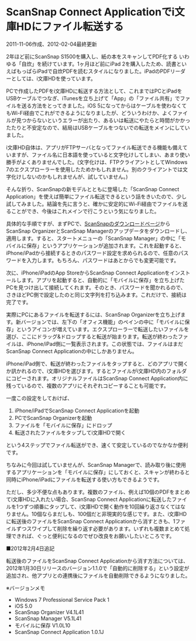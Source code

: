 # ScanSnap Connect Applicationでi文庫HDにファイル転送する

2011-11-06作成、2012-02-04最終更新

2年ほど前にScanSnap S1500を購入し、紙の本をスキャンしてPDF化する いわゆる「自炊」を続けています。1ヶ月ほど前にiPad 2を購入したため、読書といえばもっぱらiPadで自炊PDFを読むスタイルになりました。iPadのPDFリーダーとしては、i文庫HDを使っています。

PCで作成したPDFをi文庫HDに転送する方法として、これまではPCとiPadをUSBケーブルでつなぎ、iTunesを立ち上げて「App」の「ファイル共有」でファイルを送る方法をとってきました。iOS 5になってからはケーブルを使わなくてもWi-Fi経由でこれができるようになりましたが、どういうわけか、よくファイルが見つからないというエラーが出たり、あるいは転送にやたらと時間がかかったたりと不安定なので、結局はUSBケーブルをつないでの転送をメインにしていました。

i文庫HD自体は、アプリがFTPサーバとなってファイル転送できる機能も備えていますが、ファイル名に日本語を使っていると文字化けしてしまい、あまり使い勝手がよくありませんでした。(文字化けは、FTPクライアントとしてWindows 7のエクスプローラーを使用したためかもしれません。別のクライアントでは文字化けしないのかもしれませんが、試していません。)

そんな折り、ScanSnapの新モデルとともに登場した「ScanSnap Connect Application」を使えば簡単にファイル転送できるという話をきいたので、少し試してみました。結論を先に言うと、確かに安定的にWi-Fi経由でファイルを送ることができ、今後はこれメインで行こうという気になりました。

具体的な手順ですが、まずPCで、[ScanSnapのダウンロードページ](http://scansnap.fujitsu.com/jp/downloads/)からScanSnap OrganizerとScanSnap Managerのアップデータをダウンロードし、適用します。すると、スタートメニューの「ScanSnap Manager」の中に「モバイルに保存」というアプリケーションが追加されます。これを起動すると、iPhone/iPadから接続するときのパスワード設定を求められるので、任意のパスワードを入力します。もちろん、パスワードはあとからでも変更可能です。

次に、iPhone/iPadのApp StoreからScanSnap Connect Applicationをインストールします。アプリを起動すると、自動的に「モバイルに保存」を立ち上げたPCを見つけ出して接続してくれます。そのとき、パスワードを聞かれるので、さきほどPC側で設定したのと同じ文字列を打ち込みます。これだけで、接続は完了です。

実際にPCにあるファイルを転送するには、ScanSnap Organizerを立ち上げます。新バージョンでは、左下の「オフィス機能」のペインの中に「モバイルに保存」というアイコンが増えています。エクスプローラーで転送したいファイルを選び、ここにドラッグ&ドロップすると転送が始まります。転送が終わったファイルは、iPhone/iPad側に一覧表示されます。この状態では、ファイルはまだScanSnap Connect Applicationの中にしかありません。

iPhone/iPad側で、転送が終わったファイルをタップすると、どのアプリで開くか訊かれるので、i文庫HDを選びます。するとファイルがi文庫HD内のフォルダにコピーされます。オリジナルファイルはScanSnap Connect Application内に残っているので、複数のアプリにそれぞれコピーすることも可能です。

一度この設定をしておけば、

1. iPhone/iPadでScanSnap Connect Applicationを起動
1. PCでScanSnap Organizerを起動
1. ファイルを「モバイルに保存」にドロップ
1. 転送されたファイルをタップしてi文庫HDで開く

という4ステップでファイル転送ができ、速くて安定しているのでなかなか便利です。

ちなみに今回は試していませんが、ScanSnap Managerで、読み取り後に使用するアプリケーションを「モバイルに保存」にしておくと、スキャンが終わると同時にiPhone/iPadにファイルを転送する使い方もできるようです。

ただし、多少不便な点もあります。複数のファイル、例えば10個のPDFをまとめてi文庫HDに入れたい場合、ScanSnap Connect Applicationに転送したファイルを1つずつ順番にタップして、i文庫HDで開く動作を10回繰り返さなくてはなりません。10個ならまだしも、100個だと非現実的な感じです。また、i文庫HDに転送後のファイルをScanSnap Connect Applicationから消すときも、1ファイルずつスワイプして削除を繰り返す必要があります。いずれも複数まとめて処理できれば、ぐっと便利になるのでぜひ改良をお願いしたいところです。

■2012年2月4日追記

転送後のファイルをScanSnap Connect Applicationから消す方法については、2012年1月30日リリースのバージョン1.1.0で「自動的に削除する」という設定が追加され、他アプリとの連携後にファイルを自動削除できるようになりました。

※バージョンメモ

- Windows 7 Professional Service Pack 1
- iOS 5.0
- ScanSnap Organizer V4.1L41
- ScanSnap Manager V5.1L41
- モバイルに保存 V1.0L10
- ScanSnap Connect Application 1.0.1J
